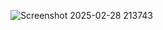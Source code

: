 ![Screenshot 2025-02-28 213743](https://github.com/user-attachments/assets/506994dd-da89-4a4d-ba94-052f64344b98)
